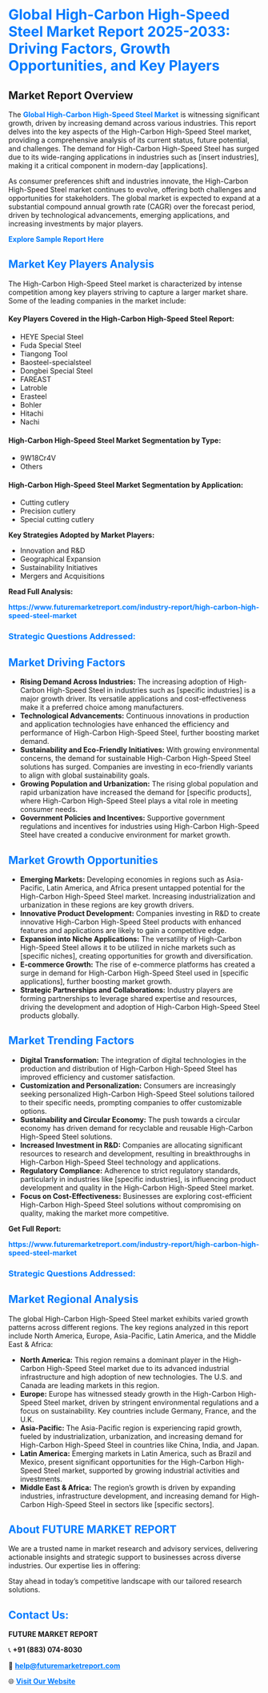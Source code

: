 <h1 style="color: #007BFF;">Global High-Carbon High-Speed Steel Market Report 2025-2033: Driving Factors, Growth Opportunities, and Key Players</h1>

<section id="overview">
<h2>Market Report Overview</h2>
<p>The <a href="https://www.futuremarketreport.com/industry-report/high-carbon-high-speed-steel-market" style="color: #007BFF; text-decoration: none;"><strong>Global High-Carbon High-Speed Steel Market</strong></a> is witnessing significant growth, driven by increasing demand across various industries. This report delves into the key aspects of the High-Carbon High-Speed Steel market, providing a comprehensive analysis of its current status, future potential, and challenges. The demand for High-Carbon High-Speed Steel has surged due to its wide-ranging applications in industries such as [insert industries], making it a critical component in modern-day [applications].</p>
<p>As consumer preferences shift and industries innovate, the High-Carbon High-Speed Steel market continues to evolve, offering both challenges and opportunities for stakeholders. The global market is expected to expand at a substantial compound annual growth rate (CAGR) over the forecast period, driven by technological advancements, emerging applications, and increasing investments by major players.</p>
</section>

<section id="overview">
<p><a href="https://www.futuremarketreport.com/request-sample/reportId=106084" style="color: #007BFF; text-decoration: none;"><strong>Explore Sample Report Here</strong></a></p>
</section>

<section id="key-players">
<h2 style="color: #007BFF;">Market Key Players Analysis</h2>
<p>The High-Carbon High-Speed Steel market is characterized by intense competition among key players striving to capture a larger market share. Some of the leading companies in the market include:</p>
<h4>Key Players Covered in the High-Carbon High-Speed Steel Report:</h4>
<ul><li>HEYE Special Steel</li><li>Fuda Special Steel</li><li>Tiangong Tool</li><li>Baosteel-specialsteel</li><li>Dongbei Special Steel</li><li>FAREAST</li><li>Latroble</li><li>Erasteel</li><li>Bohler</li><li>Hitachi</li><li>Nachi</li></ul>
<h4>High-Carbon High-Speed Steel Market Segmentation by Type:</h4>
<ul><li>9W18Cr4V</li><li>Others</li></ul>

<h4>High-Carbon High-Speed Steel Market Segmentation by Application:</h4>
<ul><li>Cutting cutlery</li><li>Precision cutlery</li><li>Special cutting cutlery</li></ul>
<p><strong>Key Strategies Adopted by Market Players:</strong></p>
<ul>
<li>Innovation and R&D</li>
<li>Geographical Expansion</li>
<li>Sustainability Initiatives</li>
<li>Mergers and Acquisitions</li>
</ul>
</section>

<section>
<p><strong>Read Full Analysis: </strong></p><a href="https://www.futuremarketreport.com/industry-report/high-carbon-high-speed-steel-market" style="color: #007BFF; text-decoration: none;"><strong>https://www.futuremarketreport.com/industry-report/high-carbon-high-speed-steel-market</strong></a>
<h3 style="color: #007BFF;">Strategic Questions Addressed:</h3>
</section>

<section id="driving-factors">
<h2 style="color: #007BFF;">Market Driving Factors</h2>
<ul>
<li><strong>Rising Demand Across Industries:</strong> The increasing adoption of High-Carbon High-Speed Steel in industries such as [specific industries] is a major growth driver. Its versatile applications and cost-effectiveness make it a preferred choice among manufacturers.</li>
<li><strong>Technological Advancements:</strong> Continuous innovations in production and application technologies have enhanced the efficiency and performance of High-Carbon High-Speed Steel, further boosting market demand.</li>
<li><strong>Sustainability and Eco-Friendly Initiatives:</strong> With growing environmental concerns, the demand for sustainable High-Carbon High-Speed Steel solutions has surged. Companies are investing in eco-friendly variants to align with global sustainability goals.</li>
<li><strong>Growing Population and Urbanization:</strong> The rising global population and rapid urbanization have increased the demand for [specific products], where High-Carbon High-Speed Steel plays a vital role in meeting consumer needs.</li>
<li><strong>Government Policies and Incentives:</strong> Supportive government regulations and incentives for industries using High-Carbon High-Speed Steel have created a conducive environment for market growth.</li>
</ul>
</section>

<section id="growth-opportunities">
<h2 style="color: #007BFF;">Market Growth Opportunities</h2>
<ul>
<li><strong>Emerging Markets:</strong> Developing economies in regions such as Asia-Pacific, Latin America, and Africa present untapped potential for the High-Carbon High-Speed Steel market. Increasing industrialization and urbanization in these regions are key growth drivers.</li>
<li><strong>Innovative Product Development:</strong> Companies investing in R&D to create innovative High-Carbon High-Speed Steel products with enhanced features and applications are likely to gain a competitive edge.</li>
<li><strong>Expansion into Niche Applications:</strong> The versatility of High-Carbon High-Speed Steel allows it to be utilized in niche markets such as [specific niches], creating opportunities for growth and diversification.</li>
<li><strong>E-commerce Growth:</strong> The rise of e-commerce platforms has created a surge in demand for High-Carbon High-Speed Steel used in [specific applications], further boosting market growth.</li>
<li><strong>Strategic Partnerships and Collaborations:</strong> Industry players are forming partnerships to leverage shared expertise and resources, driving the development and adoption of High-Carbon High-Speed Steel products globally.</li>
</ul>
</section>

<section id="trending-factors">
<h2 style="color: #007BFF;">Market Trending Factors</h2>
<ul>
<li><strong>Digital Transformation:</strong> The integration of digital technologies in the production and distribution of High-Carbon High-Speed Steel has improved efficiency and customer satisfaction.</li>
<li><strong>Customization and Personalization:</strong> Consumers are increasingly seeking personalized High-Carbon High-Speed Steel solutions tailored to their specific needs, prompting companies to offer customizable options.</li>
<li><strong>Sustainability and Circular Economy:</strong> The push towards a circular economy has driven demand for recyclable and reusable High-Carbon High-Speed Steel solutions.</li>
<li><strong>Increased Investment in R&D:</strong> Companies are allocating significant resources to research and development, resulting in breakthroughs in High-Carbon High-Speed Steel technology and applications.</li>
<li><strong>Regulatory Compliance:</strong> Adherence to strict regulatory standards, particularly in industries like [specific industries], is influencing product development and quality in the High-Carbon High-Speed Steel market.</li>
<li><strong>Focus on Cost-Effectiveness:</strong> Businesses are exploring cost-efficient High-Carbon High-Speed Steel solutions without compromising on quality, making the market more competitive.</li>
</ul>
</section>

<section>
<p><strong>Get Full Report: </strong></p><a href="https://www.futuremarketreport.com/industry-report/high-carbon-high-speed-steel-market" style="color: #007BFF; text-decoration: none;"><strong>https://www.futuremarketreport.com/industry-report/high-carbon-high-speed-steel-market</strong></a>
<h3 style="color: #007BFF;">Strategic Questions Addressed:</h3>
</section>


<section id="regional-analysis">
<h2 style="color: #007BFF;">Market Regional Analysis</h2>
<p>The global High-Carbon High-Speed Steel market exhibits varied growth patterns across different regions. The key regions analyzed in this report include North America, Europe, Asia-Pacific, Latin America, and the Middle East & Africa:</p>
<ul>
<li><strong>North America:</strong> This region remains a dominant player in the High-Carbon High-Speed Steel market due to its advanced industrial infrastructure and high adoption of new technologies. The U.S. and Canada are leading markets in this region.</li>
<li><strong>Europe:</strong> Europe has witnessed steady growth in the High-Carbon High-Speed Steel market, driven by stringent environmental regulations and a focus on sustainability. Key countries include Germany, France, and the U.K.</li>
<li><strong>Asia-Pacific:</strong> The Asia-Pacific region is experiencing rapid growth, fueled by industrialization, urbanization, and increasing demand for High-Carbon High-Speed Steel in countries like China, India, and Japan.</li>
<li><strong>Latin America:</strong> Emerging markets in Latin America, such as Brazil and Mexico, present significant opportunities for the High-Carbon High-Speed Steel market, supported by growing industrial activities and investments.</li>
<li><strong>Middle East & Africa:</strong> The region’s growth is driven by expanding industries, infrastructure development, and increasing demand for High-Carbon High-Speed Steel in sectors like [specific sectors].</li>
</ul>
</section>

<footer>
<h2 style="color: #007BFF;">About FUTURE MARKET REPORT</h2>
<p>We are a trusted name in market research and advisory services, delivering actionable insights and strategic support to businesses across diverse industries. Our expertise lies in offering:</p>

<p>Stay ahead in today’s competitive landscape with our tailored research solutions.</p>

<h2 style="color: #007BFF;">Contact Us:</h2>
<p><strong>FUTURE MARKET REPORT</strong></p>
<p>📞 <strong>+91 (883) 074-8030</strong></p>
<p>📧 <strong><a href="mailto:help@futuremarketreport.com" style="color: #007BFF;">help@futuremarketreport.com</a></strong></p>
<p>🌐 <strong><a href="https://www.futuremarketreport.com/" style="color: #007BFF;">Visit Our Website</a></strong></p>
</footer>